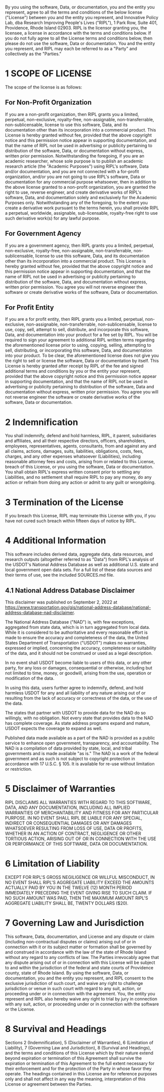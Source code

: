 By you using the software, Data, or documentation, you and the entity you represent, agree to all the terms and conditions of the below license ("License") between you and the entity you represent, and Innovative Policy Lab, dba Research Improving People's Lives ("RIPL"), 1 Park Row, Suite 401, Providence, Rhode Island 02903.  RIPL is the licensor granting you, the licensee, a license in accordance with the terms and conditions below.  If you do not fully agree to all the License terms and conditions below, then please do not use the software, Data or documentation.  You and the entity you represent, and RIPL may each be referred to as a "Party" and collectively as the "Parties."

# 1 SCOPE OF LICENSE

The scope of the license is as follows:

## For Non-Profit Organization

If you are a non-profit organization, then RIPL grants you a limited, perpetual, non-exclusive, royalty-free, non-assignable, non-transferrable, non-sublicensable, license to use this software, Data, and its documentation other than its incorporation into a commercial product.  This License is hereby granted without fee, provided that the above copyright notice and this permission notice appear in supporting documentation, and that the name of RIPL not be used in advertising or publicity pertaining to distribution of the software, Data, or documentation without express, written prior permission.  Notwithstanding the foregoing, if you are an academic researcher, whose sole purpose is to publish an academic research article (the "Academic Purposes") using RIPL's software, Data and/or documentation, and you are not connected with a for-profit organization, and/or you are not going to use RIPL's software, Data or documentation for any commercial purpose whatsoever, then in addition to the above license granted to a non-profit organization, you are granted the right to use, reverse engineer, and create derivative works of RIPL's software, Data, and documentation solely and exclusively for the Academic Purposes only.  Notwithstanding any of the foregoing, to the extent you create a derivative work pursuant to the terms herein, you shall provide RIPL a perpetual, worldwide, assignable, sub-licensable, royalty-free right to use such derivative work(s) for any lawful purpose.

## For Government Agency

If you are a government agency, then RIPL grants you a limited, perpetual, non-exclusive, royalty-free, non-assignable, non-transferrable, non-sublicensable, license to use this software, Data, and its documentation other than its incorporation into a commercial product.  This License is hereby granted without fee, provided that the above copyright notice and this permission notice appear in supporting documentation, and that the name of RIPL not be used in advertising or publicity pertaining to distribution of the software, Data, and documentation without express, written prior permission.  You agree you will not reverse engineer the software or create derivative works of the software, Data or documentation.

## For Profit Entity

If you are a for profit entity, then RIPL grants you a limited, perpetual, non-exclusive, non-assignable, non-transferrable, non-sublicensable, license to use, copy, sell, attempt to sell, distribute, and incorporate this software, Data, and documentation into your product for a fee set by RIPL.  You will be required to sign your agreement to additional RIPL written terms regarding the aforementioned license prior to using, copying, selling, attempting to sell, distributing, or incorporating this software, Data, and documentation into your product.  To be clear, the aforementioned license does not give you the right to sell or license the software, Data or documentation by itself.  This License is hereby granted after receipt by RIPL of the fee and signed additional terms and conditions by you or the entity your represent, provided that the above copyright notice and this permission notice appear in supporting documentation, and that the name of RIPL not be used in advertising or publicity pertaining to distribution of the software, Data and documentation without express, written prior permission.  You agree you will not reverse engineer the software or create derivative works of the software, Data or documentation.

# 2 Indemnification

You shall indemnify, defend and hold harmless, RIPL, it parent, subsidiaries and affiliates, and all their respective directors, officers, shareholders, employees, representatives, agents, consultants, from and against any and all claims, actions, damages, suits, liabilities, obligations, costs, fees, charges, and any other expenses whatsoever (Liabilities), including reasonable attorney fees and costs, arising from or related to this License, breach of this License, or you using the software, Data or documentation.  You shall obtain RIPL's express written consent prior to settling any Liabilities, and no settlement shall require RIPL to pay any money, do any action or refrain from doing any action or admit to any guilt or wrongdoing.  

# 3 Termination of the License

If you breach this License, RIPL may terminate this License with you, if you have not cured such breach within fifteen days of notice by RIPL.  

# 4 Additional Information

This software includes derived data, aggregate data, data resources, and research outputs (altogether referred to as "Data") from RIPL's analysis of the USDOT's National Address Database as well as additional U.S. state and local government open data sets. For a full list of these data sources and their terms of use, see the included SOURCES.md file.

## 4.1 National Address Database Disclaimer

This disclaimer was published on September 2, 2022 at https://www.transportation.gov/gis/national-address-database/national-address-database-nad-disclaimer.

The National Address Database ("NAD") is, with few exceptions, aggregated from state data, which is in turn aggregated from local data. While it is considered to be authoritative and every reasonable effort is made to ensure the accuracy and completeness of the data, the United States Department of Transportation ("USDOT") makes no warranties, expressed or implied, concerning the accuracy, completeness or suitability of the data, and it should not be construed or used as a legal description.

In no event shall USDOT become liable to users of this data, or any other party, for any loss or damages, consequential or otherwise, including but not limited to time, money, or goodwill, arising from the use, operation or modification of the data.

In using this data, users further agree to indemnify, defend, and hold harmless USDOT for any and all liability of any nature arising out of or resulting from the lack of accuracy or correctness of the data, or the use of the data.

The states that partner with USDOT to provide data for the NAD do so willingly, with no obligation. Not every state that provides data to the NAD has complete coverage. As state address programs expand and mature, USDOT expects the coverage to expand as well.

Published data made available as a part of the NAD is provided as a public service to enhance open government, transparency, and accountability.  The NAD is a compilation of data provided by state, local, and tribal governments and is made available "as is."  The NAD is a work of the federal government and as such is not subject to copyright protection in accordance with 17 U.S.C. § 105.  It is available for re-use without limitation or restriction.

# 5 Disclaimer of Warranties

RIPL DISCLAIMS ALL WARRANTIES WITH REGARD TO THIS SOFTWARE, DATA, AND ANY DOCUMENTATION, INCLUDING ALL IMPLIED WARRANTIES OF MERCHANTABILITY AND FITNESS FOR ANY PARTICULAR PURPOSE.  IN NO EVENT SHALL RIPL BE LIABLE FOR ANY SPECIAL, INDIRECT OR CONSEQUENTIAL DAMAGES OR ANY DAMAGES WHATSOEVER RESULTING FROM LOSS OF USE, DATA OR PROFITS, WHETHER IN AN ACTION OF CONTRACT, NEGLIGENCE OR OTHER TORTIOUS ACTION, ARISING OUT OF OR IN CONNECTION WITH THE USE OR PERFORMANCE OF THIS SOFTWARE, DATA OR DOCUMENTATION.

# 6 Limitation of Liability

EXCEPT FOR RIPL'S GROSS NEGILIGENCE OR WILLFUL MISCONDUCT, IN NO EVENT SHALL RIPL'S AGGREGATE LIABILITY EXCEED THE AMOUNTS ACTUALLY PAID BY YOU IN THE TWELVE (12) MONTH PERIOD IMMEDIATELY PRECEDING THE EVENT GIVING RISE TO SUCH CLAIM. IF NO SUCH AMOUNT WAS PAID, THEN THE MAXIMUM AMOUNT RIPL'S AGGREGATE LIABILITY SHALL BE, TWENTY DOLLARS ($20).  

# 7 Governing Law and Jurisdiction

This software, Data, documentation, and License and any dispute or claim (including non-contractual disputes or claims) arising out of or in connection with it or its subject matter or formation shall be governed by and construed in accordance with the law of the state of Rhode Island without any regard to any conflicts of law. The Parties irrevocably agree that any dispute arising out of or in connection with this License will be subject to and within the jurisdiction of the federal and state courts of Providence county, state of Rhode Island.  By using the software, Data, or documentation, you and the entity you represent, and RIPL consent to the exclusive jurisdiction of such court, and waive any right to challenge jurisdiction or venue in such court with regard to any suit, action, or proceeding under or in connection with the agreement.  You, the entity you represent and RIPL also hereby waive any right to trial by jury in connection with any suit, action, or proceeding under or in connection with the software or the License.

# 8 Survival and Headings

Sections 2 (Indemnification), 5 (Disclaimer of Warranties), 6 (Limitation of Liability), 7 (Governing Law and Jurisdiction), 8 (Survival and Headings), and the terms and conditions of this License which by their nature extend beyond expiration or termination of this Agreement shall survive the expiration or termination of this Agreement to the full extent necessary for their enforcement and for the protection of the Party in whose favor they operate.  The headings contained in this License are for reference purposes only and shall not affect in any way the meaning, interpretation of this License or agreement between the Parties.  
